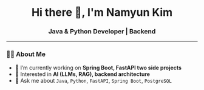 <h1 align="center">Hi there 👋, I'm Namyun Kim</h1>
<h3 align="center">Java & Python Developer | Backend</h3>

---

### 👨‍💻 About Me
- 🔭 I’m currently working on **Spring Boot, FastAPI two side projects**
- 🧠 Interested in **AI (LLMs, RAG), backend architecture**
- 💬 Ask me about `Java`, `Python`, `FastAPI`, `Spring Boot`, `PostgreSQL`
